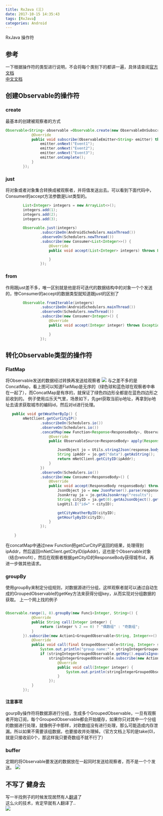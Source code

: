 ```yaml
---
title: RxJava (三)  
date: 2017-10-15 14:35:43  
tags: [RxJava]
categories: Android
---
```

RxJava 操作符  
<!-- more -->
## 参考
一下根据操作符的类型进行说明，不会将每个类别下的都讲一遍，具体请查阅[官方文档](http://reactivex.io/documentation/operators.html)  
[中文文档](https://mcxiaoke.gitbooks.io/rxdocs/content/)

## 创建Observable的操作符
### create
最基本的创建被观察者的方式
```java
Observable<String> observable =Observable.create(new ObservableOnSubscribe<String>() {
            @Override
            public void subscribe(ObservableEmitter<String> emitter) throws Exception {
                emitter.onNext("Event1");
                emitter.onNext("Event2");
                emitter.onNext("Event3");
                emitter.onComplete();
            }
        });
```  
### just
将对象或者对象集合转换成被观察者，并将值发送出去。可以看到下面代码中，Consumer的accept方法参数是List类型的。
```java
        List<Integer> integers = new ArrayList<>();
        integers.add(1);
        integers.add(2);
        integers.add(3);
        
        Observable.just(integers)
                .subscribeOn(AndroidSchedulers.mainThread())
                .observeOn(Schedulers.newThread())
                .subscribe(new Consumer<List<Integer>>() {
                    @Override
                    public void accept(List<Integer> integers) throws Exception {

                    }
                });
```
### from
作用跟just差不多，唯一区别就是他是将可迭代的数据结构中的对象一个个发送的，惨Consumer的accept的数据类型就知道跟just的区别了
```java
        Observable.fromIterable(integers)
                .subscribeOn(AndroidSchedulers.mainThread())
                .observeOn(Schedulers.newThread())
                .subscribe(new Consumer<Integer>() {
                    @Override
                    public void accept(Integer integer) throws Exception {
				
                    }
                });
```


## 转化Observable类型的操作符
### FlatMap 
将Observable发送的数据经过转换再发送给观察者
![](http://reactivex.io/documentation/operators/images/flatMap.c.png)
与之差不多的是 ConcatMap，看上图可以知道FlatMap是无序的（绿色球和蓝色球在观察者中串在一起了），而ConcatMap是有序的，就保证了绿色四边形全都是在蓝色四边形之前收到的。
例子使用瓜乐天气里，场景如下，先get获取当前ip地址，再拿到ip地址去请求获取城市的编码id，然后对id进行处理。
```java
   public void getWeatherByIp() {
        mNetClient.getCurCityIP()
                .subscribeOn(Schedulers.io())
                .observeOn(Schedulers.io())
                .concatMap(new Function<Response<ResponseBody>, ObservableSource<ResponseBody>>() {
                    @Override
                    public ObservableSource<ResponseBody> apply(Response<ResponseBody> response) throws Exception {

                        JsonObject jo = Utils.string2Json(response.body().string());
                        String ipAddr = jo.get("data").getAsString();
                        return mNetClient.getCityID(ipAddr);
                    }
                })
                .observeOn(Schedulers.io())
                .subscribe(new Consumer<ResponseBody>() {
                    @Override
                    public void accept(ResponseBody responseBody) throws Exception {
                        JsonObject jo = new JsonParser().parse(responseBody.string()).getAsJsonObject();
                        JsonArray ja = jo.getAsJsonArray("results");
                        String cityID = ja.get(0).getAsJsonObject().get("id").getAsString();
                        LogUtil.I("id=" + cityID);

                        getCityWeatherByID(cityID);
                        getHourlyByID(cityID);
                    }
                });
        
    }
```
在concatMap中通过new Function把getCurCityIP返回的结果，处理得到ipAddr，然后返回mNetClient.getCityID(ipAddr)，这也是个Observable对象（结合retrofit），然后在观察者根据getCityID的ResponseBody获得城市id，再进一步做其他请求。


### groupBy
使用groupBy来制定分组规则，对数据源进行分组，这样观察者就可以通过自动生成的GroupedObservable的getKey方法来获得分组key，从而实现对分组数据的获取。
上一个网上找的例子
```java

Observable.range(1, 8).groupBy(new Func1<Integer, String>() {  
            @Override  
            public String call(Integer integer) {  
                return (integer % 2 == 0) ? "偶数组" : "奇数组";  
            }  
        }).subscribe(new Action1<GroupedObservable<String, Integer>>() {  
            @Override  
            public void call(final GroupedObservable<String, Integer> stringIntegerGroupedObservable) {  
                System.out.println("group name:" + stringIntegerGroupedObservable.getKey());  
                if (stringIntegerGroupedObservable.getKey().equalsIgnoreCase("奇数组"))  
                    stringIntegerGroupedObservable.subscribe(new Action1<Integer>() {  
                        @Override  
                        public void call(Integer integer) {  
                            System.out.println(stringIntegerGroupedObservable.getKey() + "'member: " + integer);  
                        }  
                    });  
            }  
        }); 
```
#### 注意事项
gourpBy操作符将数据源进行分组，生成多个GroupedObservable，一旦有观察者开始订阅，每个GroupedObservable都会开始缓存，如果你只对其中一个分组的数据进行处理，就像例子中那样，对欧数组没有进行处理，那么可能造成内存泄漏。所以如果不需要该组数据，也要接收并处理掉。（官方文档上写的是take(0)，就是只接收前0个，那这样我只要奇数组不就不行了）

### buffer
定期的将Observable要发送的数据放在一起同时发送给观察者，而不是一个个发送。
![](http://reactivex.io/documentation/operators/images/Buffer.png)


## 不写了 健身去
写一半找例子的时候发现居然有人[翻译](https://mcxiaoke.gitbooks.io/rxdocs/content/)了  
这么火的技术，肯定早就有人翻译了..  
![](http://ww2.sinaimg.cn/large/9150e4e5ly1fjkl5d4d1tj204g04fglo.jpg)


